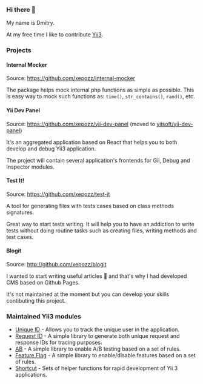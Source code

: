 ### Hi there 👋

My name is Dmitry. 

At my free time I like to contribute [Yii3](https://github.com/yiisoft).

### Projects

#### Internal Mocker

Source: https://github.com/xepozz/internal-mocker

The package helps mock internal php functions as simple as possible.
This is easy way to mock such functions as: `time()`, `str_contains()`, `rand()`, etc.

#### Yii Dev Panel

Source: https://github.com/xepozz/yii-dev-panel (moved to [yiisoft/yii-dev-panel](https://github.com/yiisoft/yii-dev-panel))

It's an aggregated application based on React that helps you to both develop and debug Yii3 application.

The project will contain several application's frontends for Gii, Debug and Inspector modules.

#### Test It!

Source: https://github.com/xepozz/test-it

A tool for generating files with tests cases based on class methods signatures.

Great way to start tests writing. It will help you to have an addiction to write tests without doing routine tasks such as creating files, writing methods and test cases.

#### Blogit

Source: http://github.com/xepozz/blogit

I wanted to start writing useful articles 📝 and that's why I had developed CMS based on Github Pages.

It's not maintained at the moment but you can develop your skills contibuting this project.

### Maintained Yii3 modules

- [Unique ID](https://github.com/xepozz/unique-id) - Allows you to track the unique user in the application.
- [Request ID](https://github.com/xepozz/request-id) - A simple library to generate both unique request and response IDs for tracing purposes.
- [AB](https://github.com/xepozz/ab) - A simple library to enable A/B testing based on a set of rules.
- [Feature Flag](https://github.com/xepozz/feature-flag) - A simple library to enable/disable features based on a set of rules.
- [Shortcut](https://github.com/xepozz/shortcut) - Sets of helper functions for rapid development of Yii 3 applications.

 

<!--
**xepozz/xepozz** is a ✨ _special_ ✨ repository because its `README.md` (this file) appears on your GitHub profile.

Here are some ideas to get you started:

- 🔭 I’m currently working on ...
- 🌱 I’m currently learning ...
- 👯 I’m looking to collaborate on ...
- 🤔 I’m looking for help with ...
- 💬 Ask me about ...
- 📫 How to reach me: ...
- 😄 Pronouns: ...
- ⚡ Fun fact: ...
-->

